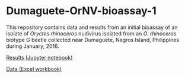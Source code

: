 # Dumaguete-OrNV-bioassay-1

This repository contains data and results from an initial bioassay of an isolate of *Oryctes rhinoceros* nudivirus isolated from an *O. rhinoceros* biotype G beetle collected near Dumaguete, Negros Island, Philippines during January, 2016. 

[Results (Jupyter notebook)](https://github.com/aubreymoore/Dumaguete-OrNV-bioassay-1/blob/master/Dumaguete%20OrNV%20bioassay%201.ipynb)

[Data (Excel workbook)](https://github.com/aubreymoore/Dumaguete-OrNV-bioassay-1/blob/master/aubrey.xlsx)
